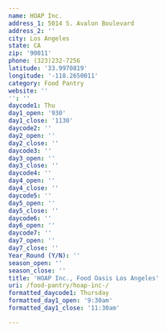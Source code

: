 ```yaml
---
name: HOAP Inc.
address_1: 5014 S. Avalon Boulevard
address_2: ''
city: Los Angeles
state: CA
zip: '90011'
phone: (323)232-7256
latitude: '33.9970819'
longitude: '-118.2650011'
category: Food Pantry
website: ''
'': ''
daycode1: Thu
day1_open: '930'
day1_close: '1130'
daycode2: ''
day2_open: ''
day2_close: ''
daycode3: ''
day3_open: ''
day3_close: ''
daycode4: ''
day4_open: ''
day4_close: ''
daycode5: ''
day5_open: ''
day5_close: ''
daycode6: ''
day6_open: ''
daycode7: ''
day7_open: ''
day7_close: ''
Year_Round (Y/N): ''
season_open: ''
season_close: ''
title: 'HOAP Inc., Food Oasis Los Angeles'
uri: /food-pantry/hoap-inc-/
formatted_daycode1: Thursday
formatted_day1_open: '9:30am'
formatted_day1_close: '11:30am'

---
```

